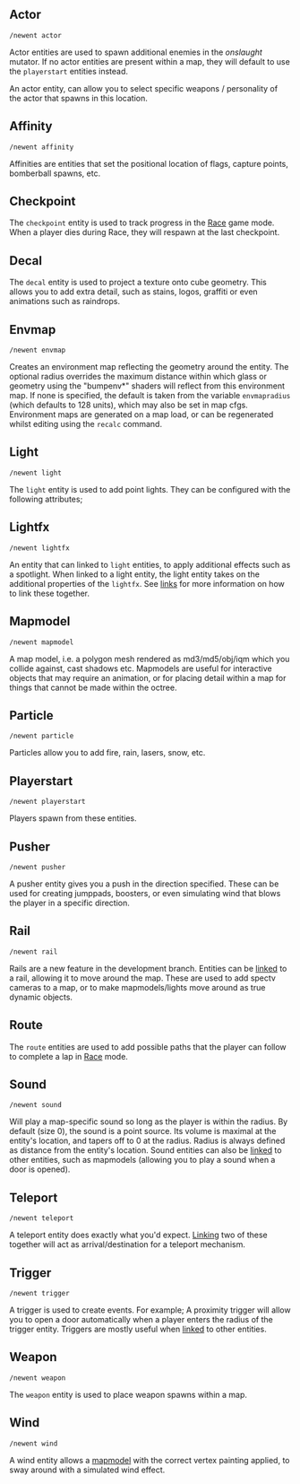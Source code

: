 ## Actor

`/newent actor`

Actor entities are used to spawn additional enemies in the *onslaught* mutator. If no actor entities are present within a map, they will default to use the `playerstart` entities instead.

An actor entity, can allow you to select specific weapons / personality of the actor that spawns in this location.

## Affinity

`/newent affinity`

Affinities are entities that set the positional location of flags, capture points, bomberball spawns,  etc. 

## Checkpoint

The `checkpoint` entity is used to track progress in the [Race](Race.md) game mode. When a player dies during Race, they will respawn at the last checkpoint.

## Decal

The `decal` entity is used to project a texture onto cube geometry. This allows you to add extra detail, such as stains, logos, graffiti or even animations such as raindrops.

## Envmap

`/newent envmap`

Creates an environment map reflecting the geometry around the entity.  The optional radius overrides the maximum distance within which glass or geometry using the  "bumpenv*" shaders will reflect from this environment map. If none is specified, the default is taken from the variable `envmapradius` (which defaults to 128 units), which may also be set in map cfgs. Environment maps are generated on a map load, or can be regenerated whilst editing using the `recalc` command. 

## Light

`/newent light`

The `light` entity is used to add point lights. They can be configured with the following attributes;

## Lightfx

`/newent lightfx`

An entity that can linked to `light` entities, to apply additional effects such as a spotlight. When linked to a light entity, the light entity takes on the additional properties of the `lightfx`. See [links](Editing-Links.md) for more information on how to link these together.

## Mapmodel

`/newent mapmodel`

A map model, i.e. a polygon mesh rendered as md3/md5/obj/iqm which you collide against, cast shadows etc. Mapmodels are useful for interactive objects that may require an animation, or for placing detail within a map for things that cannot be made within the octree.

## Particle

`/newent particle`

Particles allow you to add fire, rain, lasers, snow, etc.

## Playerstart

`/newent playerstart`

Players spawn from these entities.

## Pusher

`/newent pusher`

A pusher entity gives you a push in the direction specified. These can be used for creating jumppads, boosters, or even simulating wind that blows the player in a specific direction.

## Rail

`/newent rail`

Rails are a new feature in the development branch. Entities can be [linked](Editing-links.md) to a rail, allowing it to move around the map. These are used to add spectv cameras to a map, or to make mapmodels/lights move around as true dynamic objects.

## Route

The `route` entities are used to add possible paths that the player can follow to complete a lap in [Race](Race.md) mode. 

## Sound

`/newent sound`

Will play a map-specific sound so long as the player is within the radius. By default (size 0), the sound is a point source. Its volume is maximal at the entity's location, and tapers off to 0 at the radius. Radius is always defined as distance from the entity's location. Sound entities can also be [linked](Editing-links.md) to other entities, such as mapmodels (allowing you to play a sound when a door is opened).

## Teleport

`/newent teleport`

A teleport entity does exactly what you'd expect. [Linking](Editing-links.md) two of these together will act as arrival/destination for a teleport mechanism.

## Trigger

`/newent trigger`

A trigger is used to create events. For example; A proximity trigger will allow you to open a door automatically when a player enters the radius of the trigger entity. Triggers are mostly useful when [linked](Editing-links.md) to other entities.

## Weapon

`/newent weapon`

The `weapon` entity is used to place weapon spawns within a map. 

## Wind

`/newent wind`

A wind entity allows a [mapmodel](Editing-Entities#Mapmodel) with the correct vertex painting applied, to sway around with a simulated wind effect.
